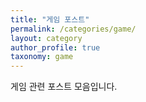 ```yaml
---
title: "게임 포스트"
permalink: /categories/game/
layout: category
author_profile: true
taxonomy: game
---
```


게임 관련 포스트 모음입니다.
